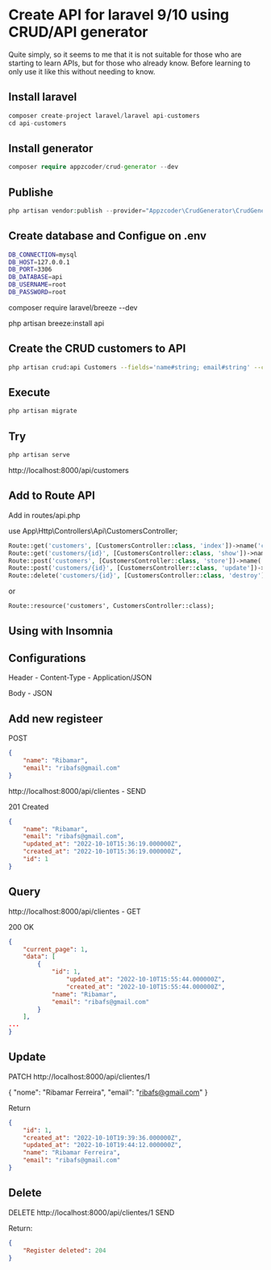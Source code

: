 # Create API for laravel 9/10 using CRUD/API generator

Quite simply, so it seems to me that it is not suitable for those who are starting to learn APIs, but for those who already know. Before learning to only use it like this without needing to know.

## Install laravel
```php
composer create-project laravel/laravel api-customers
cd api-customers
```

## Install generator
```php
composer require appzcoder/crud-generator --dev
```
## Publishe
```php
php artisan vendor:publish --provider="Appzcoder\CrudGenerator\CrudGeneratorServiceProvider"
```
## Create database and Configue on .env

```bash
DB_CONNECTION=mysql
DB_HOST=127.0.0.1
DB_PORT=3306
DB_DATABASE=api
DB_USERNAME=root
DB_PASSWORD=root
```
composer require laravel/breeze --dev

php artisan breeze:install api

## Create the CRUD customers to API
```bash
php artisan crud:api Customers --fields='name#string; email#string' --controller-namespace=Api
```
## Execute
```bash
php artisan migrate
```
## Try
```bash
php artisan serve
```
http://localhost:8000/api/customers

## Add to Route API
Add in routes/api.php

use App\Http\Controllers\Api\CustomersController;
```php
Route::get('customers', [CustomersController::class, 'index'])->name('customers.all');
Route::get('customers/{id}', [CustomersController::class, 'show'])->name('customers.one');
Route::post('customers', [CustomersController::class, 'store'])->name('customers.store');
Route::post('customers/{id}', [CustomersController::class, 'update'])->name('customers.update');
Route::delete('customers/{id}', [CustomersController::class, 'destroy'])->name('customers.destroy');
```
or
```
Route::resource('customers', CustomersController::class);
```
## Using with Insomnia

## Configurations

Header - Content-Type - Application/JSON

Body - JSON

## Add new registeer

POST
```json
{
	"name": "Ribamar",
	"email": "ribafs@gmail.com"
}
```

http://localhost:8000/api/clientes - SEND

201 Created
```json
{
	"name": "Ribamar",
	"email": "ribafs@gmail.com",
	"updated_at": "2022-10-10T15:36:19.000000Z",
	"created_at": "2022-10-10T15:36:19.000000Z",
	"id": 1
}
```
## Query

http://localhost:8000/api/clientes - GET

200 OK 
```json
{
	"current_page": 1,
	"data": [
		{
			"id": 1,
		        "updated_at": "2022-10-10T15:55:44.000000Z",
		        "created_at": "2022-10-10T15:55:44.000000Z",
			"name": "Ribamar",
			"email": "ribafs@gmail.com"
		}
	],
...
}
```
## Update

PATCH  http://localhost:8000/api/clientes/1

{
	"nome": "Ribamar Ferreira",
	"email": "ribafs@gmail.com"
}

Return

```json
{
	"id": 1,
	"created_at": "2022-10-10T19:39:36.000000Z",
	"updated_at": "2022-10-10T19:44:12.000000Z",
	"name": "Ribamar Ferreira",
	"email": "ribafs@gmail.com"
}
```

## Delete

DELETE http://localhost:8000/api/clientes/1 SEND

Return:

```json
{
	"Register deleted": 204
}
```
